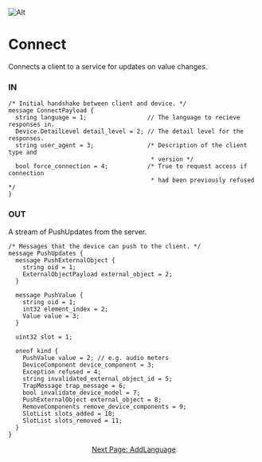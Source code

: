 ![Alt](../images/Catena%20Logo_PMS2191%20&%20White.png)

# Connect
Connects a client to a service for updates on value changes.

### IN
```
/* Initial handshake between client and device. */
message ConnectPayload {
  string language = 1;                 // The language to recieve responses in.
  Device.DetailLevel detail_level = 2; // The detail level for the responses.
  string user_agent = 3;               /* Description of the client type and
                                        * version */
  bool force_connection = 4;           /* True to request access if connection
                                        * had been previously refused */
}
```

### OUT
A stream of PushUpdates from the server.
```
/* Messages that the device can push to the client. */
message PushUpdates {
  message PushExternalObject {
    string oid = 1;
    ExternalObjectPayload external_object = 2;
  }

  message PushValue {
    string oid = 1;
    int32 element_index = 2;
	Value value = 3;
  }

  uint32 slot = 1;
  
  oneof kind {
    PushValue value = 2; // e.g. audio meters
    DeviceComponent device_component = 3;
    Exception refused = 4;
    string invalidated_external_object_id = 5;
    TrapMessage trap_message = 6;
    bool invalidate_device_model = 7;
    PushExternalObject external_object = 8;
    RemoveComponents remove_device_components = 9;
    SlotList slots_added = 10;
    SlotList slots_removed = 11;
  }
}
```

<div style="text-align: center">

[Next Page: AddLanguage](gRPCDocs/AddLanguage.html)

</div>